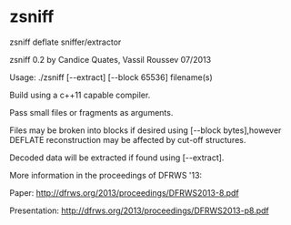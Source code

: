 zsniff
======

zsniff deflate sniffer/extractor

zsniff 0.2 by Candice Quates, Vassil Roussev 07/2013

Usage: ./zsniff [--extract] [--block 65536] filename(s)

Build using a c++11 capable compiler.  

Pass small files or fragments as arguments. 

Files may be broken into blocks if desired using [--block bytes],however
DEFLATE reconstruction may be affected by cut-off structures.   

Decoded data will be extracted if found using [--extract].

More information in the proceedings of DFRWS '13: 

Paper:  http://dfrws.org/2013/proceedings/DFRWS2013-8.pdf

Presentation: http://dfrws.org/2013/proceedings/DFRWS2013-p8.pdf
